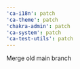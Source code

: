 ```yaml
---
'ca-i18n': patch
'ca-theme': patch
'chakra-admin': patch
'ca-system': patch
'ca-test-utils': patch
---
```


Merge old main branch

